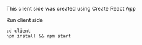 This client side was created using Create React App

Run client side
```
cd client
npm install && npm start
```
